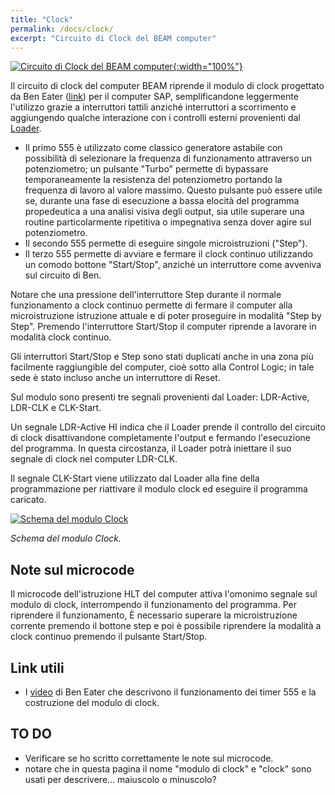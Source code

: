 ```yaml
---
title: "Clock"
permalink: /docs/clock/
excerpt: "Circuito di Clock del BEAM computer"
---
```

[![Circuito di Clock del BEAM computer](../../assets/clock/15-beam-clock.png "Circuito di Clock del BEAM computer"){:width="100%"}](../../assets/clock/15-beam-clock.png)

Il circuito di clock del computer BEAM riprende il modulo di clock progettato da Ben Eater ([link](https://eater.net/8bit/clock)) per il computer SAP, semplificandone leggermente l'utilizzo grazie a interruttori tattili anziché interruttori a scorrimento e aggiungendo qualche interazione con i controlli esterni provenienti dal [Loader](../loader).

- Il primo 555 è utilizzato come classico generatore astabile con possibilità di selezionare la frequenza di funzionamento attraverso un potenziometro; un pulsante "Turbo" permette di bypassare temporaneamente la resistenza del potenziometro portando la frequenza di lavoro al valore massimo. Questo pulsante può essere utile se, durante una fase di esecuzione a bassa elocità del programma propedeutica a una analisi visiva degli output, sia utile superare una routine particolarmente ripetitiva o impegnativa senza dover agire sul potenziometro.
- Il secondo 555 permette di eseguire singole microistruzioni ("Step").
- Il terzo 555 permette di avviare e fermare il clock continuo utilizzando un comodo bottone "Start/Stop", anziché un interruttore come avveniva sul circuito di Ben.

Notare che una pressione dell'interruttore Step durante il normale funzionamento a clock continuo permette di fermare il computer alla microistruzione istruzione attuale e di poter proseguire in modalità "Step by Step". Premendo l'interruttore Start/Stop il computer riprende a lavorare in modalità clock continuo.

Gli interruttori Start/Stop e Step sono stati duplicati anche in una zona più facilmente raggiungible del computer, cioè sotto alla Control Logic; in tale sede è stato incluso anche un interruttore di Reset.

Sul modulo sono presenti tre segnali provenienti dal Loader: LDR-Active, LDR-CLK e CLK-Start.

Un segnale LDR-Active HI indica che il Loader prende il controllo del circuito di clock disattivandone completamente l'output e fermando l'esecuzione del programma. In questa circostanza, il Loader potrà iniettare il suo segnale di clock nel computer LDR-CLK.

Il segnale CLK-Start viene utilizzato dal Loader alla fine della programmazione per riattivare il modulo clock ed eseguire il programma caricato.

[![Schema del modulo Clock](../../assets/clock/15-clock-schema.png "Schema del modulo Clock")](../../assets/clock/15-clock-schema.png)

*Schema del modulo Clock.*

## Note sul microcode

Il microcode dell'istruzione HLT del computer attiva l'omonimo segnale sul modulo di clock, interrompendo il funzionamento del programma. Per riprendere il funzionamento, È necessario superare la microistruzione corrente premendo il bottone step e poi è possibile riprendere la modalità a clock continuo premendo il pulsante Start/Stop.

## Link utili

- I [video](https://eater.net/8bit/clock) di Ben Eater che descrivono il funzionamento dei timer 555 e la costruzione del modulo di clock.

## TO DO

- Verificare se ho scritto correttamente le note sul microcode.
- notare che in questa pagina il nome "modulo di clock" e "clock" sono usati per descrivere... maiuscolo o minuscolo?
